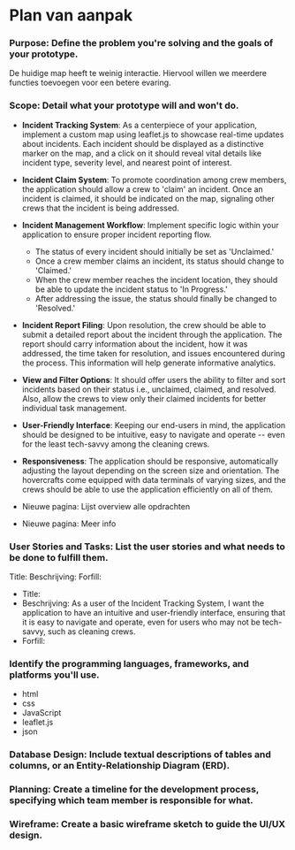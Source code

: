 # Plan van aanpak

### Purpose: Define the problem you're solving and the goals of your prototype.

De huidige map heeft te weinig interactie. Hiervool willen we meerdere functies toevoegen voor een betere evaring.

### Scope: Detail what your prototype will and won't do.

- **Incident Tracking System**: As a centerpiece of your application, implement a custom map using leaflet.js to showcase real-time updates about incidents.
  Each incident should be displayed as a distinctive marker on the map, and a click on it should reveal vital details like incident type, severity level, and nearest point of interest.
- **Incident Claim System**: To promote coordination among crew members, the application should allow a crew to 'claim' an incident. Once an incident is claimed, it should be indicated on the map, signaling other crews that the incident is being addressed.
- **Incident Management Workflow**: Implement specific logic within your application to ensure proper incident reporting flow.
  - The status of every incident should initially be set as 'Unclaimed.'
  - Once a crew member claims an incident, its status should change to 'Claimed.'
  - When the crew member reaches the incident location, they should be able to update the incident status to 'In Progress.'
  - After addressing the issue, the status should finally be changed to 'Resolved.'
- **Incident Report Filing**: Upon resolution, the crew should be able to submit a detailed report about the incident through the application. The report should carry information about the incident, how it was addressed, the time taken for resolution, and issues encountered during the process. This information will help generate informative analytics.
- **View and Filter Options**: It should offer users the ability to filter and sort incidents based on their status i.e., unclaimed, claimed, and resolved. Also, allow the crews to view only their claimed incidents for better individual task management.
- **User-Friendly Interface**: Keeping our end-users in mind, the application should be designed to be intuitive, easy to navigate and operate -- even for the least tech-savvy among the cleaning crews.
- **Responsiveness**: The application should be responsive, automatically adjusting the layout depending on the screen size and orientation. The hovercrafts come equipped with data terminals of varying sizes, and the crews should be able to use the application efficiently on all of them.

- Nieuwe pagina: Lijst overview alle opdrachten

- Nieuwe pagina: Meer info

### User Stories and Tasks: List the user stories and what needs to be done to fulfill them.

Title:
Beschrijving:
Forfill:

- Title:
- Beschrijving: As a user of the Incident Tracking System, I want the application to have an intuitive and user-friendly interface, ensuring that it is easy to navigate and operate, even for users who may not be tech-savvy, such as cleaning crews.
- Forfill:

### Identify the programming languages, frameworks, and platforms you'll use.

- html
- css
- JavaScript
- leaflet.js
- json

### Database Design: Include textual descriptions of tables and columns, or an Entity-Relationship Diagram (ERD).

### Planning: Create a timeline for the development process, specifying which team member is responsible for what.

### Wireframe: Create a basic wireframe sketch to guide the UI/UX design.
